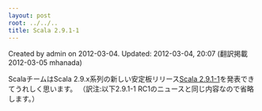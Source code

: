 ```yaml
---
layout: post
root: ../../..
title: Scala 2.9.1-1
---
```


Created by admin on 2012-03-04. Updated: 2012-03-04, 20:07 (翻訳掲載 2012-03-05 mhanada)

ScalaチームはScala 2.9.x系列の新しい安定板リリース[Scala 2.9.1-1](http://www.scala-lang.org/downloads)を発表できてうれしく思います。
（訳注:以下2.9.1-1 RC1のニュースと同じ内容なので省略します。）
